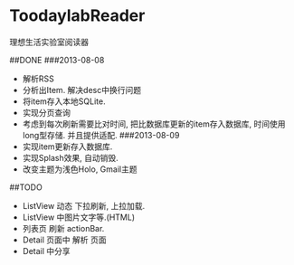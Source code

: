 ToodaylabReader
===============
理想生活实验室阅读器

##DONE
###2013-08-08
* 解析RSS
* 分析出Item. 解决desc中换行问题
* 将item存入本地SQLite.
* 实现分页查询
* 考虑到每次刷新需要比对时间, 把比数据库更新的item存入数据库, 时间使用long型存储. 并且提供适配.
###2013-08-09
* 实现item更新存入数据库.
* 实现Splash效果, 自动销毁.
* 改变主题为浅色Holo, Gmail主题

##TODO
* ListView 动态 下拉刷新, 上拉加载.
* ListView 中图片文字等.(HTML)
* 列表页 刷新 actionBar.
* Detail 页面中 解析 页面
* Detail 中分享

